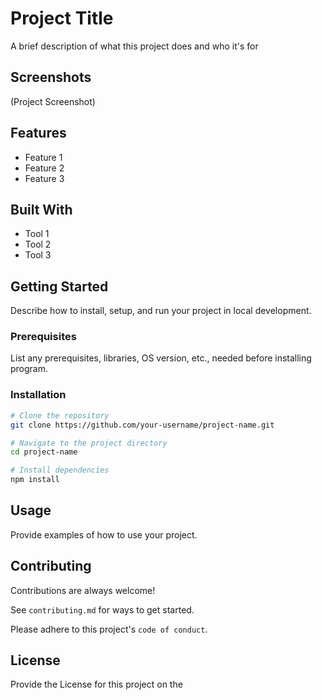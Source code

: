 # Project Title

A brief description of what this project does and who it's for

## Screenshots

(Project Screenshot)

## Features

- Feature 1
- Feature 2
- Feature 3

## Built With

- Tool 1
- Tool 2
- Tool 3

## Getting Started

Describe how to install, setup, and run your project in local development.

### Prerequisites

List any prerequisites, libraries, OS version, etc., needed before installing program.

### Installation

```bash
# Clone the repository
git clone https://github.com/your-username/project-name.git

# Navigate to the project directory
cd project-name

# Install dependencies
npm install
```

## Usage

Provide examples of how to use your project.

## Contributing

Contributions are always welcome!

See `contributing.md` for ways to get started.

Please adhere to this project's `code of conduct`.

## License

Provide the License for this project on the
